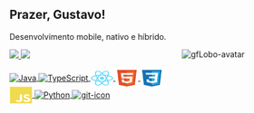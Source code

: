 ## Prazer, Gustavo!

Desenvolvimento mobile, nativo e híbrido.

<div><img align="right" alt="gfLobo-avatar" height="200" width="200" src="https://media.discordapp.net/attachments/699473039007416322/704334853050466385/Screenshot_2020-04-27-11-08-54-1.png"></div>


<div>
  <a href="https://github.com/haydeenluph">
  <img height="180em" src="https://github-readme-stats.vercel.app/api?username=gfLobo&show_icons=true&theme=maroongold&include_all_commits=true&count_private=true"/>
  <img height="130em" src="https://github-readme-stats.vercel.app/api/top-langs/?username=gfLobo&theme=maroongold "/>
  </div>
  
  <div>
    
  <div style="display: inline_block"><br>
    <img align="center" alt="Java" height="30" width="40" src="https://cdn.jsdelivr.net/gh/devicons/devicon/icons/java/java-original.svg" >
    <img align="center" alt="TypeScript" height="30" width="40" src="https://cdn.jsdelivr.net/gh/devicons/devicon/icons/typescript/typescript-original.svg" />
    <img align="center" alt="React" height="30" width="40" src="https://raw.githubusercontent.com/devicons/devicon/master/icons/react/react-original.svg">
    <img align="center" alt="HTML" height="30" width="40" src="https://raw.githubusercontent.com/devicons/devicon/master/icons/html5/html5-original.svg">
    <img align="center" alt="CSS" height="30" width="40" src="https://raw.githubusercontent.com/devicons/devicon/master/icons/css3/css3-original.svg">
    <img align="center" alt="Js" height="30" width="40" src="https://raw.githubusercontent.com/devicons/devicon/master/icons/javascript/javascript-plain.svg">
    <img align="center" alt="Python" height="30" width="40" src="https://cdn.jsdelivr.net/gh/devicons/devicon/icons/python/python-original.svg" >
    <img align="center" alt="git-icon" height="30" width="40" src="https://cdn.jsdelivr.net/gh/devicons/devicon/icons/git/git-original.svg">
  </div> 
    
  
   ##
 

